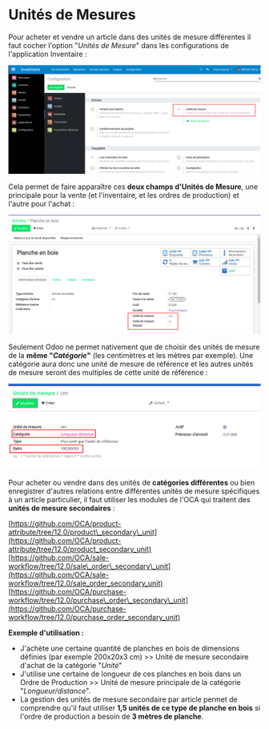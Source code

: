 # Unités de Mesures

Pour acheter et vendre un article dans des unités de mesure différentes il faut cocher l'option "_Unités de Mesure_" dans les configurations de l'application Inventaire :

![](.gitbook/assets/image%20%2887%29.png)

Cela permet de faire apparaître ces **deux champs d'Unités de Mesure**, une principale pour la vente \(et l'inventaire, et les ordres de production\) et l'autre pour l'achat :

![](.gitbook/assets/image%20%2881%29.png)

Seulement Odoo ne permet nativement que de choisir des unités de mesure de la **même "**_**Catégorie**_**"** \(les centimètres et les mètres par exemple\). Une catégorie aura donc une unité de mesure de référence et les autres unités de mesure seront des multiples de cette unité de référence :

![](.gitbook/assets/image%20%2890%29.png)

Pour acheter ou vendre dans des unités de **catégories différentes** ou bien enregistrer d'autres relations entre différentes unités de mesure spécifiques à un article particulier, il faut utiliser les modules de l'OCA qui traitent des **unités de mesure secondaires**  :

[https://github.com/OCA/product-attribute/tree/12.0/product\_secondary\_unit](https://github.com/OCA/product-attribute/tree/12.0/product_secondary_unit)  
[https://github.com/OCA/sale-workflow/tree/12.0/sale\_order\_secondary\_unit](https://github.com/OCA/sale-workflow/tree/12.0/sale_order_secondary_unit)  
[https://github.com/OCA/purchase-workflow/tree/12.0/purchase\_order\_secondary\_unit](https://github.com/OCA/purchase-workflow/tree/12.0/purchase_order_secondary_unit)

**Exemple d'utilisation :**

* J'achète une certaine quantité de planches en bois de dimensions définies \(par exemple 200x20x3 cm\) &gt;&gt; Unité de mesure secondaire d'achat de la catégorie "_Unité_"
* J'utilise une certaine de longueur de ces planches en bois dans un Ordre de Production &gt;&gt; Unité de mesure principale de la catégorie "_Longueur/distance_".
* La gestion des unités de mesure secondaire par article permet de comprendre qu'il faut utiliser **1,5 unités de ce type de planche en bois** si l'ordre de production a besoin de **3 mètres de planche**. 

